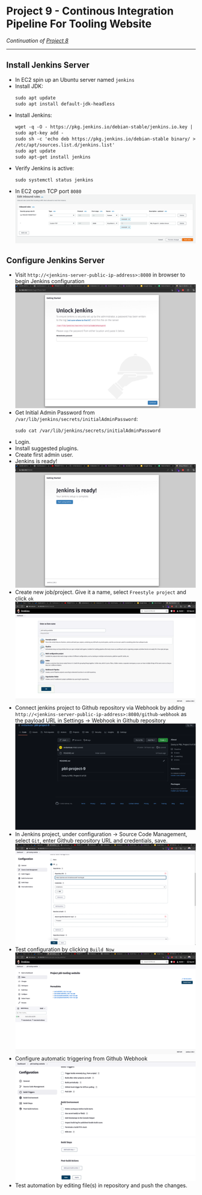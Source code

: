 # Project 9 - Continous Integration Pipeline For Tooling Website

*Continuation of [Project 8](https://github.com/mrdankuta/pbl-project-8)*

---

## Install Jenkins Server

- In EC2 spin up an Ubuntu server named `jenkins`
- Install JDK:
    ```
    sudo apt update
    sudo apt install default-jdk-headless
    ```
- Install Jenkins:
    ```
    wget -q -O - https://pkg.jenkins.io/debian-stable/jenkins.io.key | sudo apt-key add -
    sudo sh -c 'echo deb https://pkg.jenkins.io/debian-stable binary/ > /etc/apt/sources.list.d/jenkins.list'
    sudo apt update
    sudo apt-get install jenkins
    ```
- Verify Jenkins is active:
    ```
    sudo systemctl status jenkins
    ```
- In EC2 open TCP port `8080`
    ![Open Port 8080](images/001-open-port-8080.png)


## Configure Jenkins Server


- Visit `http://<jenkins-server-public-ip-address>:8080` in browser to begin Jenkins configuration
    ![jenkins Login](images/002-jenkins-login.png)
- Get Initial Admin Password from `/var/lib/jenkins/secrets/initialAdminPassword`:
    ```
    sudo cat /var/lib/jenkins/secrets/initialAdminPassword
    ```
- Login. 
- Install suggested plugins. 
- Create first admin user.
- Jenkins is ready!
    ![Jenkins Ready](images/003-jenkins-is-ready.png)
- Create new job/project. Give it a name, select `Freestyle project` and click `ok`
    ![Project Naming](images/004-jenkins-name-job.png)
- Connect jenkins project to Github repository via Webhook by adding `http://<jenkins-server-public-ip-address>:8080/github-webhook` as the payload URL in Settings -> Webhook in Github repository
    ![Jenkins Github Webhook](images/005-jenkins-github-webhook.gif)
- In Jenkins project, under configuration -> Source Code Management, select `Git`, enter Github repository URL and credentials, save.
    ![Jenking Config](images/006-jenkins-config.png)
- Test configuration by clicking `Build Now`
    ![Jenkins Test Build](images/007-jenkins-test-build.png)
- Configure automatic triggering from Github Webhook
    ![Jenkins Auto Trigger](images/008-jenkins-github-archive.gif)
- Test automation by editing file(s) in repository and push the changes.

